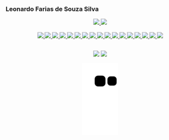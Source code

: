 ### Leonardo Farias de Souza Silva

<!--
**leofdss/leofdss** is a ✨ _special_ ✨ repository because its `README.md` (this file) appears on your GitHub profile.

Here are some ideas to get you started:

- 🔭 I’m currently working on ...
- 🌱 I’m currently learning ...
- 👯 I’m looking to collaborate on ...
- 🤔 I’m looking for help with ...
- 💬 Ask me about ...
- 📫 How to reach me: ...
- 😄 Pronouns: ...
- ⚡ Fun fact: ...
-->

<div align="center">
  <a href="https://github.com/leofdss">
  <img height="180em" src="https://github-readme-stats.vercel.app/api?username=leofdss&show_icons=true&theme=dark&include_all_commits=true&count_private=true"/>
  <img height="180em" src="https://github-readme-stats.vercel.app/api/top-langs/?username=leofdss&layout=compact&langs_count=7&theme=dark"/>
</div>

<div align="center" style="display: inline_block"><br>
   <img width="40" src="https://cdn.jsdelivr.net/gh/devicons/devicon/icons/angularjs/angularjs-plain.svg" />
   <img width="40" src="https://cdn.jsdelivr.net/gh/devicons/devicon/icons/typescript/typescript-plain.svg" />
   <img width="40" src="https://cdn.jsdelivr.net/gh/devicons/devicon/icons/javascript/javascript-plain.svg" />
   <img width="40" src="https://cdn.jsdelivr.net/gh/devicons/devicon/icons/css3/css3-plain.svg" />
   <img width="40" src="https://cdn.jsdelivr.net/gh/devicons/devicon/icons/html5/html5-plain.svg" />
   <img width="40" src="https://cdn.jsdelivr.net/gh/devicons/devicon/icons/nodejs/nodejs-plain.svg" />
   <img width="40" src="https://cdn.jsdelivr.net/gh/devicons/devicon/icons/nestjs/nestjs-plain.svg" />
   <img width="40" src="https://cdn.jsdelivr.net/gh/devicons/devicon/icons/docker/docker-plain.svg" />
   <img width="40" src="https://cdn.jsdelivr.net/gh/devicons/devicon/icons/bash/bash-plain.svg" />
   <img width="40" src="https://cdn.jsdelivr.net/gh/devicons/devicon/icons/kubernetes/kubernetes-plain.svg" />
   <img width="40" src="https://cdn.jsdelivr.net/gh/devicons/devicon/icons/flutter/flutter-plain.svg" />
   <img width="40" src="https://cdn.jsdelivr.net/gh/devicons/devicon/icons/amazonwebservices/amazonwebservices-original.svg" />
   <img width="40" src="https://cdn.jsdelivr.net/gh/devicons/devicon/icons/mongodb/mongodb-plain.svg" />
   <img width="40" src="https://cdn.jsdelivr.net/gh/devicons/devicon/icons/postgresql/postgresql-plain.svg" />
   <img width="40" src="https://cdn.jsdelivr.net/gh/devicons/devicon/icons/redis/redis-plain.svg" />
   <img width="40" src="https://cdn.jsdelivr.net/gh/devicons/devicon/icons/nginx/nginx-original.svg" />
   <img width="40" src="https://cdn.jsdelivr.net/gh/devicons/devicon/icons/linux/linux-original.svg" />
</div>

  ##
<div align="center">
  <a href = "mailto:leonardo.f.desouzasilva@gmail.com"><img src="https://img.shields.io/badge/-Gmail-%23333?style=for-the-badge&logo=gmail&logoColor=white" target="_blank"></a>
  <a href="https://www.linkedin.com/in/leonardo-farias-de-souza-silva-625331180" target="_blank"><img src="https://img.shields.io/badge/-LinkedIn-%230077B5?style=for-the-badge&logo=linkedin&logoColor=white" target="_blank"></a> 
 
  ![Snake animation](https://github.com/leofdss/leofdss/blob/output/github-contribution-grid-snake.svg)
 
</div>  
